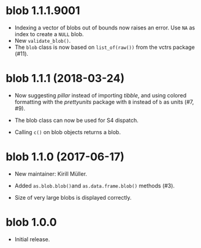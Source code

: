 # blob 1.1.1.9001

- Indexing a vector of blobs out of bounds now raises an error. Use `NA` as index to create a `NULL` blob.
- New `validate_blob()`.
- The `blob` class is now based on `list_of(raw())` from the vctrs package (#11).


# blob 1.1.1 (2018-03-24)

- Now suggesting *pillar* instead of importing *tibble*, and using colored
  formatting with the *prettyunits* package with `B` instead of `b` as units
  (#7, #9).

- The blob class can now be used for S4 dispatch.

- Calling `c()` on blob objects returns a blob.


# blob 1.1.0 (2017-06-17)

- New maintainer: Kirill Müller.

- Added `as.blob.blob()`and `as.data.frame.blob()` methods (#3).

- Size of very large blobs is displayed correctly.


# blob 1.0.0

- Initial release.
